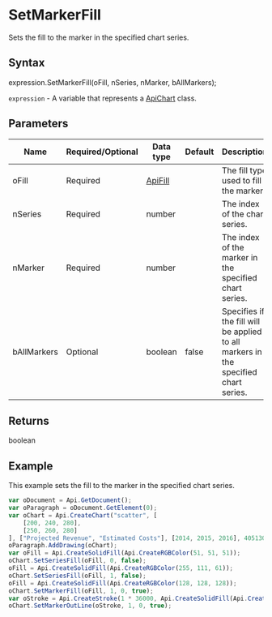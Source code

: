 # SetMarkerFill

Sets the fill to the marker in the specified chart series.

## Syntax

expression.SetMarkerFill(oFill, nSeries, nMarker, bAllMarkers);

`expression` - A variable that represents a [ApiChart](../ApiChart.md) class.

## Parameters

| **Name** | **Required/Optional** | **Data type** | **Default** | **Description** |
| ------------- | ------------- | ------------- | ------------- | ------------- |
| oFill | Required | [ApiFill](../../ApiFill/ApiFill.md) |  | The fill type used to fill the marker. |
| nSeries | Required | number |  | The index of the chart series. |
| nMarker | Required | number |  | The index of the marker in the specified chart series. |
| bAllMarkers | Optional | boolean | false | Specifies if the fill will be applied to all markers in the specified chart series. |

## Returns

boolean

## Example

This example sets the fill to the marker in the specified chart series.

```javascript
var oDocument = Api.GetDocument();
var oParagraph = oDocument.GetElement(0);
var oChart = Api.CreateChart("scatter", [
	[200, 240, 280],
	[250, 260, 280]
], ["Projected Revenue", "Estimated Costs"], [2014, 2015, 2016], 4051300, 2347595, 24);
oParagraph.AddDrawing(oChart);
var oFill = Api.CreateSolidFill(Api.CreateRGBColor(51, 51, 51));
oChart.SetSeriesFill(oFill, 0, false);
oFill = Api.CreateSolidFill(Api.CreateRGBColor(255, 111, 61));
oChart.SetSeriesFill(oFill, 1, false);
oFill = Api.CreateSolidFill(Api.CreateRGBColor(128, 128, 128));
oChart.SetMarkerFill(oFill, 1, 0, true);
var oStroke = Api.CreateStroke(1 * 36000, Api.CreateSolidFill(Api.CreateRGBColor(128, 128, 128)));
oChart.SetMarkerOutLine(oStroke, 1, 0, true);
```
